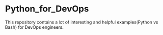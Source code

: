 # Python_for_DevOps
This repository contains a lot of interesting and helpful examples(Python vs Bash) for DevOps engineers.
